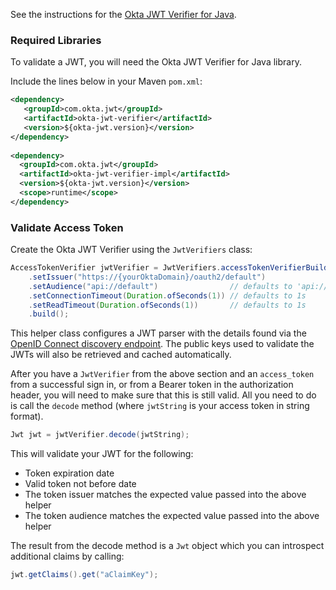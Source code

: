See the instructions for the [Okta JWT Verifier for Java](https://github.com/okta/okta-jwt-verifier-java).

### Required Libraries

To validate a JWT, you will need the Okta JWT Verifier for Java library.

Include the lines below in your Maven `pom.xml`:

```xml
<dependency>
   <groupId>com.okta.jwt</groupId>
   <artifactId>okta-jwt-verifier</artifactId>
   <version>${okta-jwt.version}</version>
</dependency>
  
<dependency>
  <groupId>com.okta.jwt</groupId>
  <artifactId>okta-jwt-verifier-impl</artifactId>
  <version>${okta-jwt.version}</version>
  <scope>runtime</scope>
</dependency>
```

### Validate Access Token

Create the Okta JWT Verifier using the `JwtVerifiers` class:

```java
AccessTokenVerifier jwtVerifier = JwtVerifiers.accessTokenVerifierBuilder()
    .setIssuer("https://{yourOktaDomain}/oauth2/default")
    .setAudience("api://default")                // defaults to 'api://default'
    .setConnectionTimeout(Duration.ofSeconds(1)) // defaults to 1s
    .setReadTimeout(Duration.ofSeconds(1))       // defaults to 1s
    .build();
```

This helper class configures a JWT parser with the details found via the [OpenID Connect discovery endpoint](https://openid.net/specs/openid-connect-discovery-1_0.html).  The public keys used to validate the JWTs will also be retrieved and cached automatically.

After you have a `JwtVerifier` from the above section and an `access_token` from a successful sign in, or from a Bearer token 
in the authorization header, you will need to make sure that this is still valid. All you need to do is call the 
`decode` method (where `jwtString` is your access token in string format).

```java
Jwt jwt = jwtVerifier.decode(jwtString);
```

This will validate your JWT for the following:

- Token expiration date
- Valid token not before date
- The token issuer matches the expected value passed into the above helper
- The token audience matches the expected value passed into the above helper

The result from the decode method is a `Jwt` object which you can introspect additional claims by calling:

```java
jwt.getClaims().get("aClaimKey");
```
